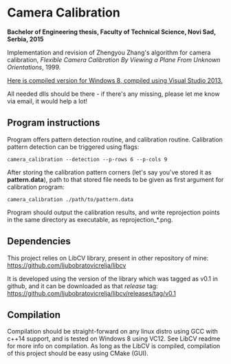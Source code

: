 # Camera Calibration

**Bachelor of Engineering thesis, Faculty of Technical Science, Novi Sad, Serbia, 2015**


Implementation and revision of Zhengyou Zhang's algorithm for camera calibration, 
*Flexible Camera Calibration By Viewing a Plane From Unknown Orientations*, 1999.

[Here is compiled version for Windows 8, compiled using Visual Studio 2013.](https://www.dropbox.com/s/tot12zm0qi2rsl1/camera_calibration_vc12_x64.zip?dl=0)

All needed dlls should be there - if there's any missing, please let me know via email, it would help a lot!


## Program instructions
Program offers pattern detection routine, and calibration routine. Calibration 
pattern detection can be triggered using flags:

```
camera_calibration --detection --p-rows 6 --p-cols 9
```

After storing the calibration pattern corners (let's say you've stored it as **pattern.data**), path to that stored file needs to be given as first 
argument for calibration program:

```
camera_calibration ./path/to/pattern.data
```

Program should output the calibration results, and write reprojection points in the same directory as executable, as reprojection_*.png.

## Dependencies

This project relies on LibCV library, present in other repository of mine:
https://github.com/ljubobratovicrelja/libcv

It is developed using the version of the library which was tagged as v0.1
in github, and it can be downloaded as that *release* tag:
https://github.com/ljubobratovicrelja/libcv/releases/tag/v0.1


## Compilation

Compilation should be straight-forward on any linux distro using GCC with c++14 support, 
and is tested on Windows 8 using VC12. See LibCV readme for more info on compilation.
As long as the LibCV is compiled, compilation of this project should be easy using CMake (GUI).
 
